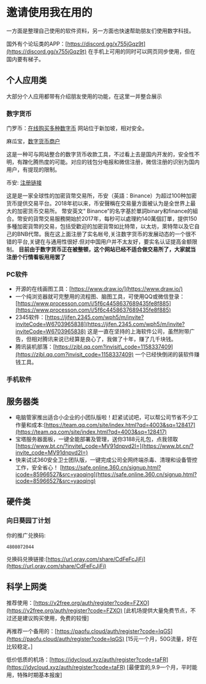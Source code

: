 # 邀请使用我在用的

一方面是整理自己使用的软件资料，另一方面也快速帮助朋友们使用数字科技。

国外有个论坛类的APP：[https://discord.gg/x755jGqz9t](https://discord.gg/x755jGqz9t) 在手机上可用的同时可以网页同步使用，但在国内要有梯子。

## 个人应用类

大部分个人应用都带有介绍朋友使用的功能，在这里一并整合展示

### 数字货币
门罗币：[在线购买多种数字币](https://agoradesk.com/buy-bitcoin-with-sgd-in-singapore?rc=w9vv) 网站位于新加坡，相对安全。

麻瓜宝，[数字货币商户](https://merchants.mugglepay.com/user/register?ref=MPRM5)

这是一种可与网站整合的数字货币收款工具，不过看上去是国内开发的，安全性不明，有蹭化腾热度的可能。对应的钱包分电报和微信注册，微信注册的识别为国内用户，有提现的限制。

币安: [注册链接](https://www.binance.com/zh-CN/register?ref=153293246)

这是是一家全球性的加密貨幣交易所，币安（英語：Binance）为超过100种加密货币提供交易平台。2018年初以来，币安聲稱在交易量方面被认为是全世界上最大的加密货币交易所。 幣安英文“ Binance”的名字基於單詞binary和finance的組合。幣安的貨幣交易服務開始於2017年，每秒可以處理約140萬個訂單，提供150多種加密貨幣的交易，包括受歡迎的加密貨幣如比特幣，以太坊，萊特幣以及它自己的BNB代幣。我在这上面注册了实名帐号,关注数字货币的发展动态的一个很不错的平台,关键在与通用性很好.但对中国用户并不太友好，要实名认证提高金额限制。 **目前由于数字货币正在被整顿，这个网站已经不适合做交易所了，大家就当注册个行情看板用用罢了**

### PC软件

* 开源的在线画图工具：[https://www.draw.io/](https://www.draw.io/)
* 一个纯浏览器就可完整用的流程图、脑图工具，可使用QQ或微信登录：[https://www.processon.com/i/5f6c4458637689435fe8f885](https://www.processon.com/i/5f6c4458637689435fe8f885)
* 2345软件：[https://jifen.2345.com/wph5/m/invite?inviteCode=W6703965838](https://jifen.2345.com/wph5/m/invite?inviteCode=W6703965838) 这是一直在坚持的上海软件公司，虽然附带广告，但相对腾讯来说已经算是良心了，我做了十年，赚了几千块钱。
* 腾讯装机部落：[https://zjbl.qq.com?invisit\_code=1158337409](https://zjbl.qq.com?invisit_code=1158337409) 一个已经快倒闭的装软件赚钱工具。

### 手机软件

## 服务器类

* 电脑管家推出适合小企业的小团队版啦！赶紧试试吧，可以帮公司节省不少工作量和成本:[https://team.qq.com/site/index.html?qd=4003&sq=128417](https://team.qq.com/site/index.html?qd=4003&sq=128417)
* 宝塔服务器面板，一键全能部署及管理，送你3188元礼包，点我领取[https://www.bt.cn/?invite\_code=MV91dnpvd2I=](https://www.bt.cn/?invite_code=MV91dnpvd2I=)
* 快来试试360安全卫士团队版，一键完成公司全网终端杀毒、清理和设备管控工作，安全省心！ [https://safe.online.360.cn/signup.html?icode=85966527&src=yaoqing](https://safe.online.360.cn/signup.html?icode=85966527&src=yaoqing)

## 硬件类

### 向日葵园丁计划

你的推广兑换码:

```text
4808072044
```

兑换码兑换链接:[https://url.oray.com/share/CdFeFcJjFi](https://url.oray.com/share/CdFeFcJjFi)

## 科学上网类

推荐使用：[https://v2free.org/auth/register?code=FZXO](https://v2free.org/auth/register?code=FZXO) \[此机场提供大量免费节点，不过还是建议购买使用，免费的较慢\]

再推荐一个备用的：[https://paofu.cloud/auth/register?code=IqGS](https://paofu.cloud/auth/register?code=IqGS) \[15元一个月，50G流量，好在比较稳定。\]

低价低质的机场：[https://jdycloud.xyz/auth/register?code=taFR](https://jdycloud.xyz/auth/register?code=taFR) \[最便宜的,9.9一个月，平时能用，特殊时期基本报废\]


